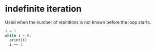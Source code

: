 # indefinite iteration
Used when the number of repititions is not known before the loop starts.

```py
i = 1  
while i < 6:  
  print(i)  
  i += 1
```